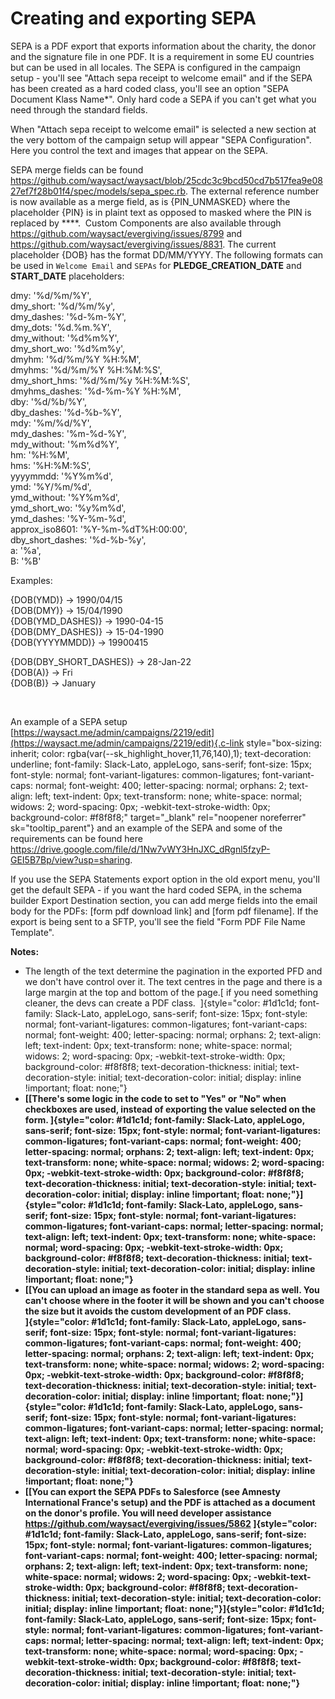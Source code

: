 # Creating and exporting SEPA

SEPA is a PDF export that exports information about the charity, the
donor and the signature file in one PDF. It is a requirement in some EU
countries but can be used in all locales. The SEPA is configured in the
campaign setup - you\'ll see \"Attach sepa receipt to welcome email\"
and if the SEPA has been created as a hard coded class, you\'ll see an
option \"SEPA Document Klass Name\*\". Only hard code a SEPA if you
can\'t get what you need through the standard fields.

When \"Attach sepa receipt to welcome email\" is selected a new section
at the very bottom of the campaign setup will appear \"SEPA
Configuration\". Here you control the text and images that appear on the
SEPA.

SEPA merge fields can be found
<https://github.com/waysact/waysact/blob/25cdc3c9bcd50cd7b517fea9e0827ef7f28b01f4/spec/models/sepa_spec.rb>.
The external reference number is now available as a merge field, as is
{PIN_UNMASKED} where the placeholder {PIN} is in plaint text as opposed
to masked where the PIN is replaced by \*\*\*\*.  Custom Components are
also available through
<https://github.com/waysact/evergiving/issues/8799> and
<https://github.com/waysact/evergiving/issues/8831>. The current
placeholder {DOB} has the format DD/MM/YYYY. The following formats can
be used in `Welcome Email` and `SEPAs` for **PLEDGE_CREATION_DATE** and
**START_DATE** placeholders:

dmy: \'%d/%m/%Y\',\
dmy_short: \'%d/%m/%y\',\
dmy_dashes: \'%d-%m-%Y\',\
dmy_dots: \'%d.%m.%Y\',\
dmy_without: \'%d%m%Y\',\
dmy_short_wo: \'%d%m%y\',\
dmyhm: \'%d/%m/%Y %H:%M\',\
dmyhms: \'%d/%m/%Y %H:%M:%S\',\
dmy_short_hms: \'%d/%m/%y %H:%M:%S\',\
dmyhms_dashes: \'%d-%m-%Y %H:%M\',\
dby: \'%d/%b/%Y\',\
dby_dashes: \'%d-%b-%Y\',\
mdy: \'%m/%d/%Y\',\
mdy_dashes: \'%m-%d-%Y\',\
mdy_without: \'%m%d%Y\',\
hm: \'%H:%M\',\
hms: \'%H:%M:%S\',\
yyyymmdd: \'%Y%m%d\',\
ymd: \'%Y/%m/%d\',\
ymd_without: \'%Y%m%d\',\
ymd_short_wo: \'%y%m%d\',\
ymd_dashes: \'%Y-%m-%d\',\
approx_iso8601: \'%Y-%m-%dT%H:00:00\',\
dby_short_dashes: \'%d-%b-%y\',\
a: \'%a\',\
B: \'%B\'

Examples:

{DOB(YMD)} -\> 1990/04/15\
{DOB(DMY)} -\> 15/04/1990\
{DOB(YMD_DASHES)} -\> 1990-04-15\
{DOB(DMY_DASHES)} -\> 15-04-1990\
{DOB(YYYYMMDD)} -\> 19900415

{DOB(DBY_SHORT_DASHES)} -\> 28-Jan-22\
{DOB(A)} -\> Fri\
{DOB(B)} -\> January

 

An example of a SEPA setup
[https://waysact.me/admin/campaigns/2219/edit](https://waysact.me/admin/campaigns/2219/edit){.c-link
style="box-sizing: inherit; color: rgba(var(--sk_highlight_hover,11,76,140),1); text-decoration: underline; font-family: Slack-Lato, appleLogo, sans-serif; font-size: 15px; font-style: normal; font-variant-ligatures: common-ligatures; font-variant-caps: normal; font-weight: 400; letter-spacing: normal; orphans: 2; text-align: left; text-indent: 0px; text-transform: none; white-space: normal; widows: 2; word-spacing: 0px; -webkit-text-stroke-width: 0px; background-color: #f8f8f8;"
target="_blank" rel="noopener noreferrer" sk="tooltip_parent"} and an
example of the SEPA and some of the requirements can be found here
<https://drive.google.com/file/d/1Nw7vWY3HnJXC_dRgnl5fzyP-GEI5B7Bp/view?usp=sharing>.

If you use the SEPA Statements export option in the old export menu,
you\'ll get the default SEPA - if you want the hard coded SEPA, in the
schema builder Export Destination section, you can add merge fields into
the email body for the PDFs: \[form pdf download link\] and \[form pdf
filename\]. If the export is being sent to a SFTP, you\'ll see the field
\"Form PDF File Name Template\".

**Notes:**

-   The length of the text determine the pagination in the exported PFD
    and we don\'t have control over it. The text centres in the page and
    there is a large margin at the top and bottom of the page.[ if you
    need something cleaner, the devs can create a PDF class. 
    ]{style="color: #1d1c1d; font-family: Slack-Lato, appleLogo, sans-serif; font-size: 15px; font-style: normal; font-variant-ligatures: common-ligatures; font-variant-caps: normal; font-weight: 400; letter-spacing: normal; orphans: 2; text-align: left; text-indent: 0px; text-transform: none; white-space: normal; widows: 2; word-spacing: 0px; -webkit-text-stroke-width: 0px; background-color: #f8f8f8; text-decoration-thickness: initial; text-decoration-style: initial; text-decoration-color: initial; display: inline !important; float: none;"}
-   **[[There\'s some logic in the code to set to \"Yes\" or \"No\" when
    checkboxes are used, instead of exporting the value selected on the
    form.
    ]{style="color: #1d1c1d; font-family: Slack-Lato, appleLogo, sans-serif; font-size: 15px; font-style: normal; font-variant-ligatures: common-ligatures; font-variant-caps: normal; font-weight: 400; letter-spacing: normal; orphans: 2; text-align: left; text-indent: 0px; text-transform: none; white-space: normal; widows: 2; word-spacing: 0px; -webkit-text-stroke-width: 0px; background-color: #f8f8f8; text-decoration-thickness: initial; text-decoration-style: initial; text-decoration-color: initial; display: inline !important; float: none;"}]{style="color: #1d1c1d; font-family: Slack-Lato, appleLogo, sans-serif; font-size: 15px; font-style: normal; font-variant-ligatures: common-ligatures; font-variant-caps: normal; letter-spacing: normal; text-align: left; text-indent: 0px; text-transform: none; white-space: normal; word-spacing: 0px; -webkit-text-stroke-width: 0px; background-color: #f8f8f8; text-decoration-thickness: initial; text-decoration-style: initial; text-decoration-color: initial; display: inline !important; float: none;"}**
-   **[[You can upload an image as footer in the standard sepa as well.
    You can't choose where in the footer it will be shown and you can't
    choose the size but it avoids the custom development of an PDF
    class.\
    ]{style="color: #1d1c1d; font-family: Slack-Lato, appleLogo, sans-serif; font-size: 15px; font-style: normal; font-variant-ligatures: common-ligatures; font-variant-caps: normal; font-weight: 400; letter-spacing: normal; orphans: 2; text-align: left; text-indent: 0px; text-transform: none; white-space: normal; widows: 2; word-spacing: 0px; -webkit-text-stroke-width: 0px; background-color: #f8f8f8; text-decoration-thickness: initial; text-decoration-style: initial; text-decoration-color: initial; display: inline !important; float: none;"}]{style="color: #1d1c1d; font-family: Slack-Lato, appleLogo, sans-serif; font-size: 15px; font-style: normal; font-variant-ligatures: common-ligatures; font-variant-caps: normal; letter-spacing: normal; text-align: left; text-indent: 0px; text-transform: none; white-space: normal; word-spacing: 0px; -webkit-text-stroke-width: 0px; background-color: #f8f8f8; text-decoration-thickness: initial; text-decoration-style: initial; text-decoration-color: initial; display: inline !important; float: none;"}**
-   **[[You can export the SEPA PDFs to Salesforce (see Amnesty
    International France\'s setup) and the PDF is attached as a document
    on the donor's profile. You will need developer assistance
    <https://github.com/waysact/evergiving/issues/5862>
    ]{style="color: #1d1c1d; font-family: Slack-Lato, appleLogo, sans-serif; font-size: 15px; font-style: normal; font-variant-ligatures: common-ligatures; font-variant-caps: normal; font-weight: 400; letter-spacing: normal; orphans: 2; text-align: left; text-indent: 0px; text-transform: none; white-space: normal; widows: 2; word-spacing: 0px; -webkit-text-stroke-width: 0px; background-color: #f8f8f8; text-decoration-thickness: initial; text-decoration-style: initial; text-decoration-color: initial; display: inline !important; float: none;"}]{style="color: #1d1c1d; font-family: Slack-Lato, appleLogo, sans-serif; font-size: 15px; font-style: normal; font-variant-ligatures: common-ligatures; font-variant-caps: normal; letter-spacing: normal; text-align: left; text-indent: 0px; text-transform: none; white-space: normal; word-spacing: 0px; -webkit-text-stroke-width: 0px; background-color: #f8f8f8; text-decoration-thickness: initial; text-decoration-style: initial; text-decoration-color: initial; display: inline !important; float: none;"}**
